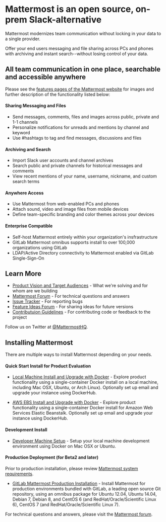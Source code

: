 # Mattermost is an open source, on-prem Slack-alternative

Mattermost modernizes team communication without locking in your data to a single provider. 

Offer your end users messaging and file sharing across PCs and phones with archiving and instant search--without losing control of your data. 

## All team communication in one place, searchable and accessible anywhere

Please see the [features pages of the Mattermost website](http://www.mattermost.org/features/) for images and further description of the functionality listed below: 

#### Sharing Messaging and Files

- Send messages, comments, files and images across public, private and 1-1 channels
- Personalize notifications for unreads and mentions by channel and keyword
- Use #hashtags to tag and find messages, discussions and files

#### Archiving and Search 

- Import Slack user accounts and channel archives
- Search public and private channels for historical messages and comments 
- View recent mentions of your name, username, nickname, and custom search terms

#### Anywhere Access

- Use Mattermost from web-enabled PCs and phones
- Attach sound, video and image files from mobile devices 
- Define team-specific branding and color themes across your devices

#### Enterprise Compatible

- Self-host Mattermost entirely within your organization's insfrastructure
- GitLab Mattermost omnibus supports install to over 100,000 organizations using GitLab
- LDAP/Active Directory connectivity to Mattermost enabled via GitLab Single-Sign-On

## Learn More

- [Product Vision and Target Audiences](http://www.mattermost.org/vision/) - What we're solving and for whom are we building
- [Mattermost Forum](http://forum.mattermost.org/) - For technical questions and answers
- [Issue Tracker](http://www.mattermost.org/filing-issues/) - For reporting bugs
- [Feature Ideas Forum](http://www.mattermost.org/feature-requests/) - For sharing ideas for future versions 
- [Contributuion Guidelines](http://www.mattermost.org/contribute-to-mattermost/) - For contributing code or feedback to the project

Follow us on Twitter at [@MattermostHQ](https://twitter.com/mattermosthq).

## Installing Mattermost

There are multiple ways to install Mattermost depending on your needs. 

#### Quick Start Install for Product Evaluation 

- [Local Machine Install and Upgrade with Docker](doc/install/single-container-install.md) - Explore product functionality using a single-container Docker install on a local machine, including Mac OSX, Ubuntu, or Arch Linux). Optionally set up email and upgrade your instance using DockerHub. 

- [AWS EBS Install and Upgrade with Docker](doc/install/aws-ebs-setup.md) - Explore product functionality using a single-container Docker install for Amazon Web Services Elastic Beanstalk. Optionally set up email and upgrade your instance using DockerHub. 

#### Development Install 

- [Developer Machine Setup](doc/install/dev-setup.md) - Setup your local machine development environment using Docker on Mac OSX or Ubuntu. 
 
#### Production Deployment (for Beta2 and later)

Prior to production installation, please review [Mattermost system requirements](doc/install/requirements.md). 

- [GitLab Mattermost Production Installation](https://gitlab.com/gitlab-org/gitlab-mattermost) - Install Mattermost for production environments bundled with GitLab, a leading open source Git repository, using an omnibus package for Ubuntu 12.04, Ubuntu 14.04, Debian 7, Debian 8, and CentOS 6 (and RedHat/Oracle/Scientific Linux 6), CentOS 7 (and RedHat/Oracle/Scientific Linux 7). 

For technical questions and answers, please visit the [Mattermost forum](http://forum.mattermost.org).
